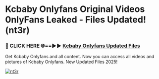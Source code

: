 # Kcbaby Onlyfans Original Videos 0nlyFans Leaked - Files Updated! (nt3r)

<h3>🔴 CLICK HERE 🌐==►► <a href="https://tinyurl.com/ehrbuxhb" rel="nofollow">Kcbaby Onlyfans Updated Files</a></h3>

Get Kcbaby Onlyfans and all content. Now you can access all videos and pictures of Kcbaby Onlyfans. New Updated Files 2025!

[![nt3r](https://i.imgur.com/lVYEuWS.gif)](https://tinyurl.com/ehrbuxhb)
